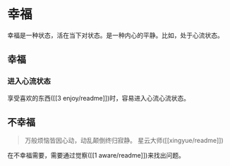 # 幸福
幸福是一种状态，活在当下对状态。是一种内心的平静。比如，处于心流状态。

## 幸福
### 进入心流状态
享受喜欢的东西([[3 enjoy/readme]])时，容易进入心流心流状态。

## 不幸福
> 万般烦恼皆因心动，动乱颠倒终归寂静。
> 星云大师([[xingyue/readme]])

在不幸福需要，需要通过觉察([[1 aware/readme]])来找出问题。

